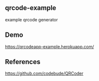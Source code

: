 ## qrcode-example

example qrcode generator

## Demo
https://qrcodeapp-example.herokuapp.com/
## References
<a href="https://github.com/codebude/QRCoder">https://github.com/codebude/QRCoder</a>
